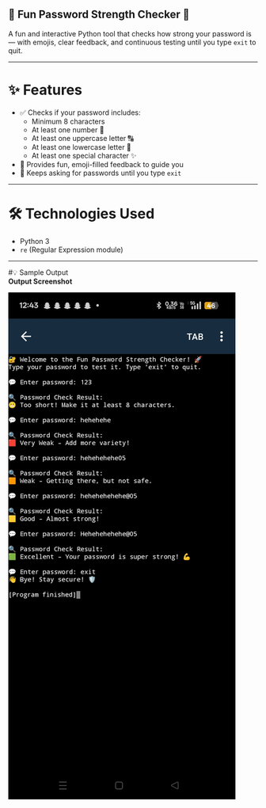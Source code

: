 ## 🔐 Fun Password Strength Checker 🎉

A fun and interactive Python tool that checks how strong your password is — with emojis, clear feedback, and continuous testing until you type `exit` to quit.

---

# ✨ Features

- ✅ Checks if your password includes:
  - Minimum 8 characters
  - At least one number 🔢
  - At least one uppercase letter 🔠
  - At least one lowercase letter 🔡
  - At least one special character ✨
- 🤩 Provides fun, emoji-filled feedback to guide you
- 🔁 Keeps asking for passwords until you type `exit`

---

# 🛠️ Technologies Used

- Python 3
- `re` (Regular Expression module)

---

#💡 Sample Output  
**Output Screenshot**

![Output Screenshot](output_screenshot.jpg)
